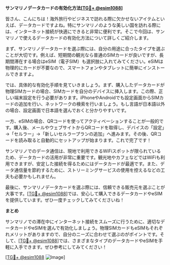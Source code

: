 **サンマリノデータカードの有効化方法[[TG💪+ @esim1088](https://t.me/s/esim1088)]**

皆さん、こんにちは！海外旅行やビジネスで訪れる際に欠かせないアイテムといえば、データカードですよね。特にサンマリノのような美しい国を訪れる際には、インターネット接続が快適にできると非常に便利です。そこで今回は、サンマリノで使えるデータカードの有効化方法について詳しくご紹介します。

まず、サンマリノデータカードを選ぶ際には、自分の用途に合ったタイプを選ぶことが大切です。例えば、短期間の観光なら普通のSIMカードが良いですが、長期間滞在する場合はeSIM（電子SIM）も選択肢に入れてみてください。eSIMは物理的にカードが不要なので、スマートフォンやタブレットに簡単にインストールできますよ。

では、具体的な有効化手順を見ていきましょう。まず、購入したデータカードが物理SIMカードの場合、SIMカードを自分のデバイスに挿入します。この際、正しい端末設定を行う必要があります。iPhoneやAndroidでも設定画面からSIMカードの追加を行い、ネットワークの検索を行いましょう。もし言語が日本語以外の場合、設定画面で日本語を選んでおくと分かりやすいです。

一方、eSIMの場合、QRコードを使ってアクティベーションすることが一般的です。購入後、メールやウェブサイトからQRコードを取得し、デバイスの「設定」→「セルラー」→「新しいセルラープランの追加」へ進みます。その後、QRコードを読み取ると自動的にセットアップが始まります。これで完了です！

サンマリノでのデータ通信は、現地で利用できるWiFiスポットが限られているため、データカードの活用が非常に重要です。観光地やカフェなどではWiFiも利用できますが、安定した接続を得るためにはデータカードが最適です。また、データ通信量を節約するために、ストリーミングサービスの使用を控えるなどの工夫も必要かもしれません。

最後に、サンマリノデータカードを選ぶ際には、信頼できる販売元を選ぶことが大事です。[[TG💪+ @esim1088](https://t.me/s/esim1088)]では、安心して購入できるデータカードやeSIMを提供しています。ぜひ一度チェックしてみてくださいね！

**まとめ**

サンマリノでの滞在中にインターネット接続をスムーズに行うために、適切なデータカードやeSIMを選んで有効化しましょう。物理SIMカードもeSIMもそれぞれメリットがありますので、自分のニーズに合わせて選ぶのがポイントです。そして、[[TG💪+ @esim1088](https://t.me/s/esim1088)]では、さまざまなタイプのデータカードやeSIMを手軽に入手できます。ぜひ参考にしてみてください！

[[TG💪+ @esim1088](https://t.me/s/esim1088) ![Image](https://i.postimg.cc/Y0z9fWf4/image.png)]